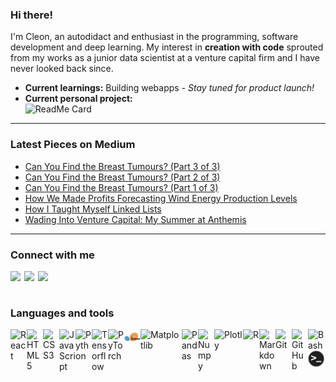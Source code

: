 ### Hi there!

I'm Cleon, an autodidact and enthusiast in the programming, software development and deep learning. My interest in **creation with code** sprouted from my works as a junior data scientist at a venture capital firm and I have never looked back since.

- **Current learnings:** Building webapps - _Stay tuned for product launch!_
- **Current personal project:**
  <br>![ReadMe Card](https://github-readme-stats.vercel.app/api/pin/?username=CleonWong&repo=Colouring-Pokemon)

---

### Latest Pieces on Medium

<!-- MEDIUM:START -->

- [Can You Find the Breast Tumours? (Part 3 of 3)](https://towardsdatascience.com/can-you-find-the-breast-tumours-part-3-of-3-388324241035)
- [Can You Find the Breast Tumours? (Part 2 of 3)](https://towardsdatascience.com/can-you-find-the-breast-tumours-part-2-of-3-1d43840707fc)
- [Can You Find the Breast Tumours? (Part 1 of 3)](https://towardsdatascience.com/can-you-find-the-breast-tumours-part-1-of-3-1473ba685036)
- [How We Made Profits Forecasting Wind Energy Production Levels](https://towardsdatascience.com/how-we-made-profits-forecasting-wind-energy-production-levels-b93bd3a7f1ed?source=rss-25cfa5ca1084------2)
- [How I Taught Myself Linked Lists](https://towardsdatascience.com/how-i-taught-myself-linked-lists-72c4837ea721?source=rss-25cfa5ca1084------2)
- [Wading Into Venture Capital: My Summer at Anthemis](https://medium.com/anthemis-insights/wading-into-venture-capital-my-summer-at-anthemis-c3a83066a13e?source=rss-25cfa5ca1084------2)
<!-- MEDIUM:END -->

---

### Connect with me

[<img align="left" width="22px" src="https://cdn.jsdelivr.net/npm/simple-icons@v3/icons/twitter.svg" />][twitter]
[<img align="left" width="22px" src="https://cdn.jsdelivr.net/npm/simple-icons@v3/icons/linkedin.svg" />][linkedin]
[<img align="left" width="22px" src="https://cdn.jsdelivr.net/npm/simple-icons@v3/icons/medium.svg" />][medium]

<br>
<br>

### Languages and tools

<img align="left" alt="React" width="26px" src="https://cdn.jsdelivr.net/npm/simple-icons@3.13.0/icons/react.svg" />

<img align="left" alt="HTML5" width="26px" src="https://cdn.jsdelivr.net/npm/simple-icons@3.13.0/icons/html5.svg" />

<img align="left" alt="CSS3" width="26px" src="https://cdn.jsdelivr.net/npm/simple-icons@3.13.0/icons/css3.svg" />

<img align="left" alt="JavaScript" width="26px" src="https://cdn.jsdelivr.net/npm/simple-icons@3.13.0/icons/javascript.svg" />

<img align="left" alt="Python" width="26px" src="https://cdn.jsdelivr.net/npm/simple-icons@v3/icons/python.svg" />

<img align="left" alt="Tensorflow" width="26px" src="https://cdn.jsdelivr.net/npm/simple-icons@v3/icons/tensorflow.svg" />

<img align="left" alt="PyTorch" width="26px" src="https://cdn.jsdelivr.net/npm/simple-icons@v3/icons/pytorch.svg" />

<img align="left" alt="scikit-learn" width="26px" src="https://raw.githubusercontent.com/github/explore/80688e429a7d4ef2fca1e82350fe8e3517d3494d/topics/scikit-learn/scikit-learn.png" />

<img align="left" alt="Matplotlib" width="66px" src="https://camo.githubusercontent.com/7cc5c1ce50d19bb148f96ffcb9b762201ad5e518/68747470733a2f2f6d6174706c6f746c69622e6f72672f5f7374617469632f6c6f676f322e737667" />

<img align="left" alt="Pandas" width="26px" src="https://cdn.jsdelivr.net/npm/simple-icons@v3/icons/pandas.svg" />

<img align="left" alt="Numpy" width="26px" src="https://cdn.jsdelivr.net/npm/simple-icons@3.13.0/icons/numpy.svg" />

<img align="left" alt="Plotly" width="46px" src="https://images.prismic.io/plotly-marketing-website/bd1f702a-b623-48ab-a459-3ee92a7499b4_logo-plotly.svg?auto=compress,format" />

<img align="left" alt="R" width="26px" src="https://cdn.jsdelivr.net/npm/simple-icons@v3/icons/r.svg" />

<img align="left" alt="Markdown" width="26px" src="https://cdn.jsdelivr.net/npm/simple-icons@v3/icons/markdown.svg" />

<img align="left" alt="Git" width="26px" src="https://cdn.jsdelivr.net/npm/simple-icons@v3/icons/git.svg" />

<img align="left" alt="GitHub" width="26px" src="https://cdn.jsdelivr.net/npm/simple-icons@v3/icons/github.svg" />

<img align="left" alt="Bash" width="26px" src="https://cdn.jsdelivr.net/npm/simple-icons@v3/icons/gnubash.svg" />

<img align="left" alt="Terminal" width="26px" src="https://raw.githubusercontent.com/github/explore/80688e429a7d4ef2fca1e82350fe8e3517d3494d/topics/terminal/terminal.png" />

[twitter]: https://twitter.com/CleonW_
[linkedin]: https://linkedin.com/in/cleonwong/
[medium]: https://medium.com/@cleonwong
